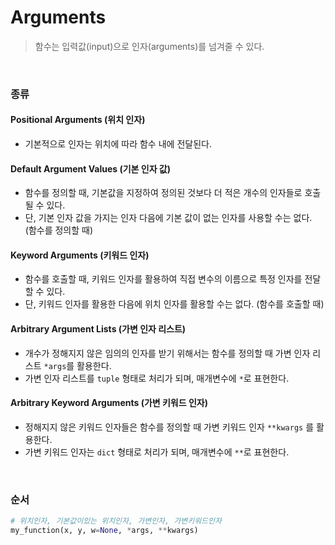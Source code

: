 # Arguments

>  함수는 입력값(input)으로 인자(arguments)를 넘겨줄 수 있다.

<br>

### 종류

#### Positional Arguments (위치 인자)

* 기본적으로 인자는 위치에 따라 함수 내에 전달된다.



#### Default Argument Values (기본 인자 값)

* 함수를 정의할 때, 기본값을 지정하여 정의된 것보다 더 적은 개수의 인자들로 호출될 수 있다.
* 단, 기본 인자 값을 가지는 인자 다음에 기본 값이 없는 인자를 사용할 수는 없다. (함수를 정의할 때)



#### Keyword Arguments (키워드 인자)

* 함수를 호출할 때, 키워드 인자를 활용하여 직접 변수의 이름으로 특정 인자를 전달할 수 있다.
* 단, 키워드 인자를 활용한 다음에 위치 인자를 활용할 수는 없다. (함수를 호출할 때)



#### Arbitrary Argument Lists (가변 인자 리스트)

* 개수가 정해지지 않은 임의의 인자를 받기 위해서는 함수를 정의할 때 가변 인자 리스트 `*args`를 활용한다.
* 가변 인자 리스트를 `tuple` 형태로 처리가 되며, 매개변수에 `*`로 표현한다.



#### Arbitrary Keyword Arguments (가변 키워드 인자)

* 정해지지 않은 키워드 인자들은 함수를 정의할 때 가변 키워드 인자 `**kwargs` 를 활용한다.
* 가변 키워드 인자는 `dict` 형태로 처리가 되며, 매개변수에 `**`로 표현한다.

<br>

### 순서

```python
# 위치인자, 기본값이있는 위치인자, 가변인자, 가변키워드인자
my_function(x, y, w=None, *args, **kwargs)
```

